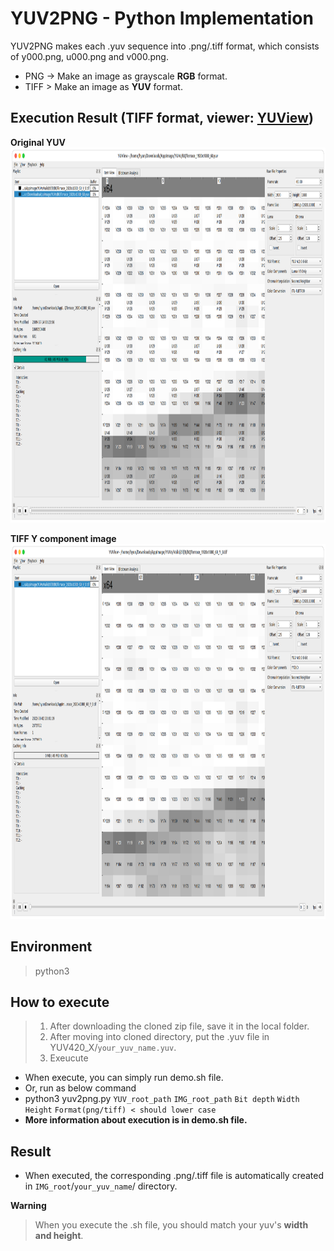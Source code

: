 # YUV2PNG - Python Implementation
YUV2PNG makes each .yuv sequence into .png/.tiff format, which consists of y000.png, u000.png and v000.png.  

- PNG -> Make an image as grayscale **RGB** format.  
- TIFF > Make an image as **YUV** format.  

## Execution Result (TIFF format, viewer: [YUView](https://github.com/ient/yuview))
**Original YUV**  
<img src="./fig/Ori.png" width="900" height="600">  

**TIFF Y component image**  
<img src="./fig/Y.png" width="900" height="600">


## Environment 
> python3

## How to execute
> 1. After downloading the cloned zip file, save it in the local folder.
> 2. After moving into cloned directory, put the .yuv file in YUV420_X/`your_yuv_name.yuv`.  
> 3. Exeucute  

- When execute, you can simply run demo.sh file.  
- Or, run as below command  
- python3 yuv2png.py `YUV_root_path` `IMG_root_path` `Bit depth` `Width` `Height` `Format(png/tiff) < should lower case`  
- **More information about execution is in demo.sh file.**  

## Result
- When executed, the corresponding .png/.tiff file is automatically created in `IMG_root`/`your_yuv_name`/ directory.  

**Warning**
> When you execute the .sh file, you should match your yuv's **width and height**.  
